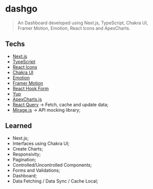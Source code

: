 # dashgo

>  An Dashboard developed using Next.js, TypeScript, Chakra UI, Framer Motion, Emotion, React Icons and ApexCharts. 

## Techs

- [Next.js](https://nextjs.org/)
- [TypeScript](https://www.typescriptlang.org/)
- [React Icons](https://react-icons.github.io/react-icons/)
- [Chakra UI](https://chakra-ui.com/)
- [Emotion](https://emotion.sh/docs/introduction)
- [Framer Motion](https://github.com/framer/motion/tree/main/packages/framer-motion)
- [React Hook Form](https://react-hook-form.com/)
- [Yup](https://github.com/jquense/yup)
- [ApexCharts.js](https://apexcharts.com/)
- [React Query](https://react-query.tanstack.com/) &rarr; Fetch, cache and update data;
- [Mirage.js](https://miragejs.com/) &rarr; API mocking library;

## Learned

- Next.js;
- Interfaces using Chakra UI;
- Create Charts;
- Responsivity;
- Pagination;
- Controlled/Uncontrolled Components;
- Forms and Validations;
- Dashboard;
- Data Fetching / Data Sync / Cache Local;